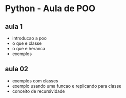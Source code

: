 # Python - Aula de POO

## aula 1
* introducao a poo
* o que e classe
* o que e heranca
* exemplos

## aula 02
* exemplos com classes
* exemplo usando uma funcao e replicando para classe
* conceito de recursividade
